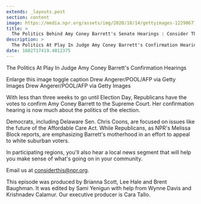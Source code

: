 ```yaml
--- 
extends: _layouts.post 
section: content 
image: https://media.npr.org/assets/img/2020/10/14/gettyimages-1229067757_wide-1218c6dd5ea56464f336d4d4aea8d58586e9ca21.jpg?s=1400 
title: > 
  The Politics Behind Amy Coney Barrett's Senate Hearings : Consider This from NPR : NPR 
description: > 
  The Politics At Play In Judge Amy Coney Barrett's Confirmation HearingsEnlarge this image toggle caption Drew Angerer/POOL/AFP via Getty Images Drew Angerer/POOL/AFP via Getty ImagesWith less than three weeks to go until Election Day, Republicans have the votes to confirm Amy Coney Barrett to the Supreme Court.Her confirmation hearing is now much about the politics of the election.Democrats, including Delaware Sen. Chris Coons, are focused on issues like the future of the Affordable Care Act.While Republicans, as NPR's Melissa Block reports, are emphasizing Barrett's motherhood in an effort to appeal to white suburban voters.In participating regions, you'll also hear a local news segment that will help you make sense of what's going on in your community. 
date: 1602717419.4012375 
--- 
```

The Politics At Play In Judge Amy Coney Barrett's Confirmation Hearings

Enlarge this image toggle caption Drew Angerer/POOL/AFP via Getty Images Drew Angerer/POOL/AFP via Getty Images

With less than three weeks to go until Election Day, Republicans have the votes to confirm Amy Coney Barrett to the Supreme Court. Her confirmation hearing is now much about the politics of the election.



Democrats, including Delaware Sen. Chris Coons, are focused on issues like the future of the Affordable Care Act. While Republicans, as NPR's Melissa Block reports, are emphasizing Barrett's motherhood in an effort to appeal to white suburban voters.



In participating regions, you'll also hear a local news segment that will help you make sense of what's going on in your community.



Email us at considerthis@npr.org.

This episode was produced by Brianna Scott, Lee Hale and Brent Baughman. It was edited by Sami Yenigun with help from Wynne Davis and Krishnadev Calamur. Our executive producer is Cara Tallo.